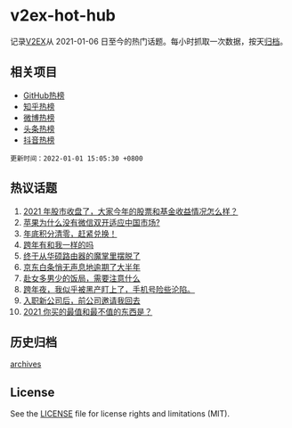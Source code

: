 # v2ex-hot-hub

 记录[V2EX](https://www.v2ex.com/)从 2021-01-06 日至今的热门话题。每小时抓取一次数据，按天[归档](archives)。
 
 ## 相关项目

- [GitHub热榜](https://github.com/snaildev/github-hot-hub)
- [知乎热榜](https://github.com/snaildev/zhihu-hot-hub)
- [微博热榜](https://github.com/snaildev/weibo-hot-hub)
- [头条热榜](https://github.com/snaildev/toutiao-hot-hub)
- [抖音热榜](https://github.com/snaildev/douyin-hot-hub)


 `更新时间：2022-01-01 15:05:30 +0800`

## 热议话题

1. [2021 年股市收盘了，大家今年的股票和基金收益情况怎么样？](https://www.v2ex.com/t/825526)
1. [苹果为什么没有微信双开适应中国市场?](https://www.v2ex.com/t/825616)
1. [年底积分清零，赶紧兑换！](https://www.v2ex.com/t/825550)
1. [跨年有和我一样的吗](https://www.v2ex.com/t/825585)
1. [终于从华硕路由器的魔掌里摆脱了](https://www.v2ex.com/t/825516)
1. [京东白条悄无声息地逾期了大半年](https://www.v2ex.com/t/825524)
1. [赴女多男少的饭局，需要注意什么](https://www.v2ex.com/t/825624)
1. [跨年夜，我似乎被黑产盯上了，手机号险些沦陷。](https://www.v2ex.com/t/825638)
1. [入职新公司后，前公司邀请我回去](https://www.v2ex.com/t/825572)
1. [2021 你买的最值和最不值的东西是？](https://www.v2ex.com/t/825639)

## 历史归档

[archives](archives)

## License

See the [LICENSE](LICENSE) file for license rights and limitations (MIT).
